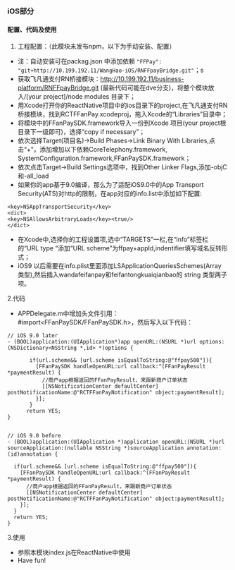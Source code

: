 ### iOS部分

#### 配置、代码及使用

1. 工程配置：（此模块未发布npm，以下为手动安装、配置）
- 注：自动安装可在packag.json 中添加依赖 ``` "FFPay": "git+http://10.199.192.11/WangHao-iOS/RNFFpayBridge.git" ```；s
- 获取飞凡通支付RN桥接模块：<http://10.199.192.11/business-platform/RNFFpayBridge.git> (最新代码可能在dve分支)，将整个模块放入/[your project]/node modules 目录下；
- 用Xcode打开你的ReactNative项目中的ios目录下的project,在飞凡通支付RN桥接模块，找到RCTFFanPay.xcodeproj，拖入Xcode的“Libraries”目录中；
- 将模块中的FFanPaySDK.framework导入一份到Xcode 项目(your project根目录下一级即可)，选择“copy if necessary”；
- 依次选择Target(项目名)->Build Phases->Link Binary With Libraries,点击“+”，添加增加以下依赖CoreTelephony.framework, SystemConfiguration.framework,FFanPaySDK.framework；
- 依次点击Target->Build Settings选项中，找到Other Linker Flags,添加-objC和-all_load
- 如果你的app基于9.0编译，那么为了适配iOS9.0中的App Transport Security(ATS)对http的限制，在app对应的info.list中添加如下配置:
```
<key>NSAppTransportSecurity</key>
<dict>
<key>NSAllowsArbitraryLoads</key><true/>
</dict>
```
- 在Xcode中,选择你的工程设置项,选中“TARGETS”一栏,在“info”标签栏的“URL type “添加“URL scheme”为ffpay+appId,indentifier填写域名反转形式；
- iOS9 以后需要在info.plist里面添加LSApplicationQueriesSchemes(Array 类型),然后插入wandafeifanpay和feifantongkuaiqianbao的 string 类型两子项。

2.代码

- APPDelegate.m中增加头文件引用：#import\<FFanPaySDK/FFanPaySDK.h>，然后写入以下代码：

```
// iOS 9.0 later
- (BOOL)application:(UIApplication*)app openURL:(NSURL *)url options:(NSDictionary<NSString *,id> *)options {
  
       if(url.scheme&& [url.scheme isEqualToString:@"ffpay500"]){
         [FFanPaySDK handleOpenURL:url callback:^(FFanPayResult *paymentResult) {
           //商户app根据返回的FFanPayResult，来跟新商户订单状态
           [[NSNotificationCenter defaultCenter] postNotificationName:@"RCTFFanPayNotification" object:paymentResult];
         }];
       }
      return YES;
}


// iOS 9.0 before
- (BOOL)application:(UIApplication *)application openURL:(NSURL *)url sourceApplication:(nullable NSString *)sourceApplication annotation:(id)annotation {
  
  if(url.scheme&& [url.scheme isEqualToString:@"ffpay500"]){
    [FFanPaySDK handleOpenURL:url callback:^(FFanPayResult *paymentResult) {
      //商户app根据返回的FFanPayResult，来跟新商户订单状态
      [[NSNotificationCenter defaultCenter] postNotificationName:@"RCTFFanPayNotification" object:paymentResult];
    }];
  }
  return YES;
}
```

3.使用

- 参照本模块index.js在ReactNative中使用
- Have fun! 
